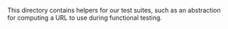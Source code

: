 This directory contains helpers for our test suites, such as an abstraction
for computing a URL to use during functional testing.

